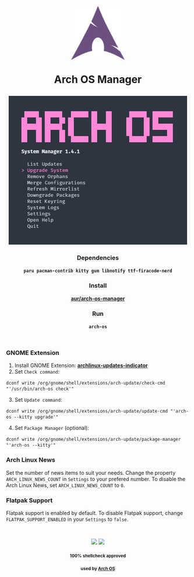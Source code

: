 <div align="center">
<h1>
  <img src="./logo.svg" width="150" height="150">
  <p><b>Arch OS Manager</b></p>
</h1>

<p><img src="./screenshot.png"></p>

### Dependencies

**`paru pacman-contrib kitty gum libnotify ttf-firacode-nerd`**

### Install

**[aur/arch-os-manager](https://aur.archlinux.org/packages/arch-os-manager)**

### Run

**`arch-os`**

</div>

<br>

### GNOME Extension

1. Install GNOME Extension: **[archlinux-updates-indicator](https://extensions.gnome.org/extension/1010/)**
2. Set `Check command`:

```
dconf write /org/gnome/shell/extensions/arch-update/check-cmd "'/usr/bin/arch-os check'"
```

3. Set `Update command`:

```
dconf write /org/gnome/shell/extensions/arch-update/update-cmd "'arch-os --kitty upgrade'"
```

4. Set `Package Manager` (optional):

```
dconf write /org/gnome/shell/extensions/arch-update/package-manager "'arch-os --kitty'"
```

### Arch Linux News

Set the number of news items to suit your needs. Change the property `ARCH_LINUX_NEWS_COUNT` in `Settings` to your prefered number.
To disable the Arch Linux News, set `ARCH_LINUX_NEWS_COUNT` to `0`.

### Flatpak Support

Flatpak support is enabled by default. To disable Flatpak support, change `FLATPAK_SUPPORT_ENABLED` in your `Settings` to `false`.

<br>

<div align="center">

<p>
<img src="https://img.shields.io/badge/MAINTAINED-YES-green?style=for-the-badge">
<img src="https://img.shields.io/badge/License-GPL_v2-blue?style=for-the-badge">
</p>

<sub><b>100% shellcheck approved</b></sub>

<sub><b>used by <a href="https://github.com/murkl/arch-os">Arch OS</a></b></sub>

</div>
